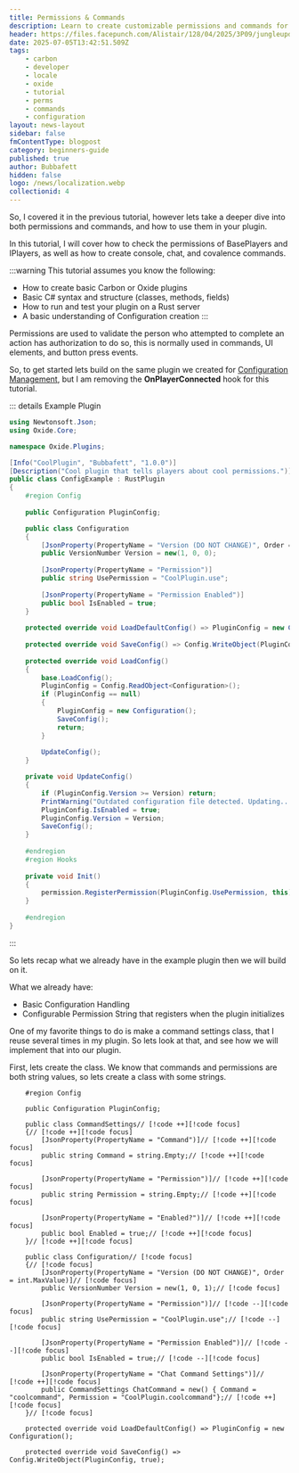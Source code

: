 ```yaml
---
title: Permissions & Commands
description: Learn to create customizable permissions and commands for your plugins!
header: https://files.facepunch.com/Alistair/128/04/2025/3P09/jungleupdate_jungleruins_22.jpg
date: 2025-07-05T13:42:51.509Z
tags:
    - carbon
    - developer
    - locale
    - oxide
    - tutorial
    - perms
    - commands
    - configuration
layout: news-layout
sidebar: false
fmContentType: blogpost
category: beginners-guide
published: true
author: Bubbafett
hidden: false
logo: /news/localization.webp
collectionid: 4
---
```


<NewsSectionTitle text="Introduction" author="bubbafett5611"/>
<NewsSection>

So, I covered it in the previous tutorial, however lets take a deeper dive into both permissions and commands, and how to use them in your plugin.

In this tutorial, I will cover how to check the permissions of BasePlayers and IPlayers, as well as how to create console, chat, and covalence commands.

:::warning
This tutorial assumes you know the following:
- How to create basic Carbon or Oxide plugins
- Basic C# syntax and structure (classes, methods, fields)
- How to run and test your plugin on a Rust server
- A basic understanding of Configuration creation
:::

</NewsSection>

<NewsSectionSubtitle text="What are permissions?"/>
<NewsSection>

Permissions are used to validate the person who attempted to complete an action has authorization to do so, this is normally used in commands, UI elements, and button press events.

So, to get started lets build on the same plugin we created for [Configuration Management](/tutorials/beginners-guide/config-management), but I am removing the **OnPlayerConnected** hook for this tutorial.

::: details Example Plugin
```cs
using Newtonsoft.Json;
using Oxide.Core;

namespace Oxide.Plugins;

[Info("CoolPlugin", "Bubbafett", "1.0.0")]
[Description("Cool plugin that tells players about cool permissions.")]
public class ConfigExample : RustPlugin
{
    #region Config
    
    public Configuration PluginConfig;

    public class Configuration
    {
        [JsonProperty(PropertyName = "Version (DO NOT CHANGE)", Order = int.MaxValue)]
        public VersionNumber Version = new(1, 0, 0);
        
        [JsonProperty(PropertyName = "Permission")]
        public string UsePermission = "CoolPlugin.use";
        
        [JsonProperty(PropertyName = "Permission Enabled")]
        public bool IsEnabled = true;
    }
    
    protected override void LoadDefaultConfig() => PluginConfig = new Configuration();
    
    protected override void SaveConfig() => Config.WriteObject(PluginConfig, true);
    
    protected override void LoadConfig()
    {
        base.LoadConfig();
        PluginConfig = Config.ReadObject<Configuration>();
        if (PluginConfig == null)
        {
            PluginConfig = new Configuration();
            SaveConfig();
            return;
        }
        
        UpdateConfig();
    }

    private void UpdateConfig()
    {
        if (PluginConfig.Version >= Version) return;
        PrintWarning("Outdated configuration file detected. Updating...");
        PluginConfig.IsEnabled = true;
        PluginConfig.Version = Version;
        SaveConfig();
    }
    
    #endregion
    #region Hooks
    
    private void Init()
    {
        permission.RegisterPermission(PluginConfig.UsePermission, this);
    }
    
    #endregion
}
```
:::

So lets recap what we already have in the example plugin then we will build on it.

What we already have:
- Basic Configuration Handling
- Configurable Permission String that registers when the plugin initializes

</NewsSection>
<NewsSectionSubtitle text="Build it up"/>
<NewsSection>

One of my favorite things to do is make a command settings class, that I reuse several times in my plugin. So lets look at that, and see how we will implement that into our plugin.

First, lets create the class. We know that commands and permissions are both string values, so lets create a class with some strings.

```cs:line-numbers
    #region Config
    
    public Configuration PluginConfig;

    public class CommandSettings// [!code ++][!code focus]
    {// [!code ++][!code focus]
        [JsonProperty(PropertyName = "Command")]// [!code ++][!code focus]
        public string Command = string.Empty;// [!code ++][!code focus]

        [JsonProperty(PropertyName = "Permission")]// [!code ++][!code focus]
        public string Permission = string.Empty;// [!code ++][!code focus]

        [JsonProperty(PropertyName = "Enabled?")]// [!code ++][!code focus]
        public bool Enabled = true;// [!code ++][!code focus]
    }// [!code ++][!code focus]
    
    public class Configuration// [!code focus]
    {// [!code focus]
        [JsonProperty(PropertyName = "Version (DO NOT CHANGE)", Order = int.MaxValue)]// [!code focus]
        public VersionNumber Version = new(1, 0, 1);// [!code focus]
        
        [JsonProperty(PropertyName = "Permission")]// [!code --][!code focus]
        public string UsePermission = "CoolPlugin.use";// [!code --][!code focus]

        [JsonProperty(PropertyName = "Permission Enabled")]// [!code --][!code focus]
        public bool IsEnabled = true;// [!code --][!code focus]

        [JsonProperty(PropertyName = "Chat Command Settings")]// [!code ++][!code focus]
        public CommandSettings ChatCommand = new() { Command = "coolcommand", Permission = "CoolPlugin.coolcommand"};// [!code ++][!code focus]
    }// [!code focus]
    
    protected override void LoadDefaultConfig() => PluginConfig = new Configuration();
    
    protected override void SaveConfig() => Config.WriteObject(PluginConfig, true);
    
```

</NewsSection>